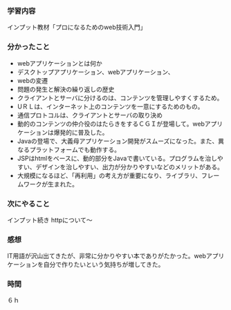 ### 学習内容
インプット教材「プロになるためのweb技術入門」
### 分かったこと
- webアプリケーションとは何か
- デスクトップアプリケーション、webアプリケーション、
- webの変遷
- 問題の発生と解決の繰り返しの歴史
- クライアントとサーバに分けるのは、コンテンツを管理しやすくするため。
- UＲＬは、インターネット上のコンテンツを一意にするためのもの。
- 通信プロトコルは、クライアントとサーバの取り決め
- 動的のコンテンツの仲介役のはたらきをするＣＧＩが登場して。webアプリケーションは爆発的に普及した。
- Javaの登場で、大義母アプリケーション開発がスムーズになった。また、異なるプラットフォームでも動作する。
- JSPはhtmlをベースに、動的部分をJavaで書いている。プログラムを治しやすい、デザインを治しやすい、出力が分かりやすいなどのメリットがある。
- 大規模になるほど、「再利用」の考え方が重要になり、ライブラリ、フレームワークが生まれた。
### 次にやること
インプット続き
httpについて～
### 感想
IT用語が沢山出てきたが、非常に分かりやすい本でありがたかった。webアプリケーションを自分で作りたいという気持ちが増してきた。
### 時間
６ｈ
